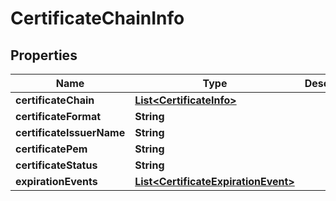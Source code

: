 

# CertificateChainInfo


## Properties

Name | Type | Description | Notes
------------ | ------------- | ------------- | -------------
**certificateChain** | [**List&lt;CertificateInfo&gt;**](CertificateInfo.md) |  |  [optional]
**certificateFormat** | **String** |  |  [optional]
**certificateIssuerName** | **String** |  |  [optional]
**certificatePem** | **String** |  |  [optional]
**certificateStatus** | **String** |  |  [optional]
**expirationEvents** | [**List&lt;CertificateExpirationEvent&gt;**](CertificateExpirationEvent.md) |  |  [optional]



